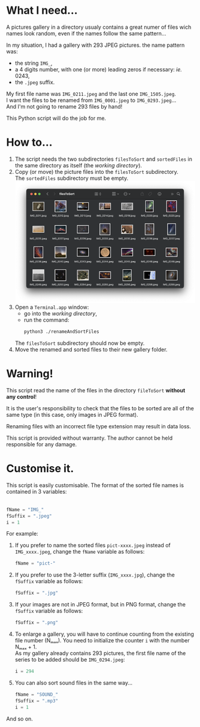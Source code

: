
# What I need…

A pictures gallery in a directory usualy contains a great numer of files wich names look random, even if the names follow the same pattern…

In my situation, I had a gallery with 293 JPEG pictures. the name pattern was:
- the string `IMG_`,
- a 4 digits number, with one (or more) leading zeros if necessary: _ie._ 0243,
- the `.jpeg` suffix.

My first file name was `IMG_0211.jpeg` and the last one `IMG_1505.jpeg`.  
I want the files to be renamed from `IMG_0001.jpeg` to `IMG_0293.jpeg`…  
And I'm not going to rename 293 files by hand!

This Python script will do the job for me.

# How to…

1. The script needs the two subdirectories `filesToSort` and `sortedFiles` in the same directory as itself (the _working directory_).
2. Copy (or move) the picture files into the `filesToSort` subdirectory.  
   The `sortedFiles` subdirectory must be empty.  
   ![Directory screenshot](https://github.com/schx006/code-sample/blob/main/pictures/filesToSort_screenshot.png)
3. Open a `Terminal.app` window:
   - go into the _working directory_,
   - run the command:  
     ```sh  
     python3 ./renameAndSortFiles
     ```  
   The `filesToSort` subdirectory should now be empty.
4. Move the renamed and sorted files to their new gallery folder.

# Warning!

This script read the name of the files in the directory `fileToSort` **without any control**!

It is the user's responsibility to check that the files to be sorted are all of the same type (in this case, only images in JPEG format).

Renaming files with an incorrect file type extension may result in data loss.

This script is provided without warranty. The author cannot be held responsible for any damage.

# Customise it.

This script is easily customisable. The format of the sorted file names is contained in 3 variables:

```Python

fName = "IMG_"
fSuffix = ".jpeg"
i = 1

```
For example:

1. If you prefer to name the sorted files `pict-xxxx.jpeg` instead of `IMG_xxxx.jpeg`, change the `fName` variable as follows:
   ```Python
   fName = "pict-"
   ```
2. If you prefer to use the 3-letter suffix (`IMG_xxxx.jpg`), change the `fSuffix` variable as follows:
   ```Python
   fSuffix = ".jpg"
   ```
3. If your images are not in JPEG format, but in PNG format, change the `fSuffix` variable as follows:
   ```Python
   fSuffix = ".png"
   ```
4. To enlarge a gallery, you will have to continue counting from the existing file number (Nₘₐₓ).
   You need to initialize the counter `i` with the number Nₘₐₓ + 1.  
   As my gallery already contains 293 pictures, the first file name of the series to be added should be `IMG_0294.jpeg`:
   ```Python
   i = 294
   ```
5. You can also sort sound files in the same way...
   ```Python
   fName = "SOUND_"
   fSuffix = ".mp3"
   i = 1
   ```

And so on.
